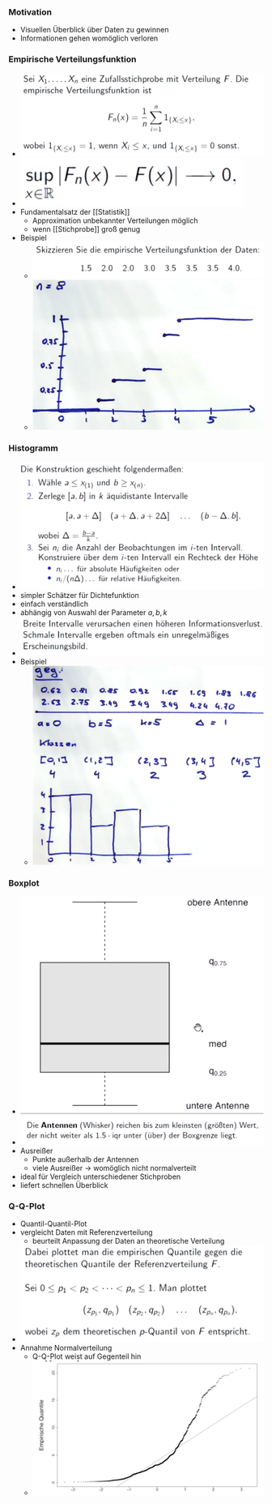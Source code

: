 ### Motivation
+ Visuellen Überblick über Daten zu gewinnen
+ Informationen gehen womöglich verloren

### Empirische Verteilungsfunktion
+ ![](../../../z_images/Pasted%20image%2020221202232911.png)
+ ![](../../../z_images/Pasted%20image%2020221202232944.png)
+ Fundamentalsatz der [[Statistik]]
	+ Approximation unbekannter Verteilungen möglich
	+ wenn [[Stichprobe]] groß genug
+ Beispiel
	+ ![](../../../z_images/Pasted%20image%2020221202233116.png)
	+ ![](../../../z_images/Pasted%20image%2020221202233241.png)

### Histogramm
+ ![](../../../z_images/Pasted%20image%2020221202233343.png)
+ simpler Schätzer für Dichtefunktion
+ einfach verständlich
+ abhängig von Auswahl der Parameter $a,b,k$
+ ![](../../../z_images/Pasted%20image%2020221202233619.png)
+ Beispiel
	+ ![](../../../z_images/Pasted%20image%2020221202233814.png)

### Boxplot
+ ![](../../../z_images/Pasted%20image%2020221202233842.png)
+ ![](../../../z_images/Pasted%20image%2020221202234022.png)
+ Ausreißer
	+ Punkte außerhalb der Antennen
	+ viele Ausreißer → womöglich nicht normalverteilt
+ ideal für Vergleich unterschiedener Stichproben
+ liefert schnellen Überblick

### Q-Q-Plot
+ Quantil-Quantil-Plot
+ vergleicht Daten mit Referenzverteilung
	+ beurteilt Anpassung der Daten an theoretische Verteilung
+ ![](../../../z_images/Pasted%20image%2020221202234407.png)
+ Annahme Normalverteilung
	+ Q-Q-Plot weist auf Gegenteil hin
	+ ![](../../../z_images/Pasted%20image%2020221202234549.png)